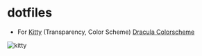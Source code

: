 # dotfiles
- For [Kitty](https://sw.kovidgoyal.net/kitty/) (Transparency, Color Scheme) [Dracula Colorscheme](https://draculatheme.com/contribute)

![kitty](https://cdn.discordapp.com/attachments/1047658304098287728/1050164663565942875/vmware_oetZz0unCl.png)
